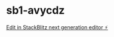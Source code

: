 # sb1-avycdz

[Edit in StackBlitz next generation editor ⚡️](https://stackblitz.com/~/github.com/TabareMajem/sb1-avycdz)